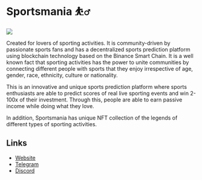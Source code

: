 # Sportsmania ⛹️‍♂️
[![](https://files.catbox.moe/5fv2ru.jpg)](https://files.catbox.moe/metuqs.mp4)

Created for lovers of sporting activities. It is community-driven by passionate sports fans and has a decentralized sports prediction platform using blockchain technology based on the Binance Smart Chain. It is a well known fact that sporting activities has the power to unite communities by connecting different people with sports that they enjoy irrespective of age, gender, race, ethnicity, culture or nationality.

This is an innovative and unique sports prediction platform where sports enthusiasts are able to predict scores of real live sporting events and win 2-100x of their investment. Through this, people are able to earn passive income while doing what they love.

In addition, Sportsmania has unique NFT collection of the legends of different types of sporting activities.

## Links
- [Website](https://sportsmania.io) 
- [Telegram](https://t.me/sportsmania_bsc) 
- [Discord](https://discord.gg/bprYvfyq8Z) 